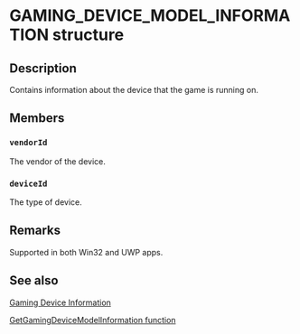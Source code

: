 # GAMING_DEVICE_MODEL_INFORMATION structure

## Description

Contains information about the device that the game is running on.

## Members

### `vendorId`

The vendor of the device.

### `deviceId`

The type of device.

## Remarks

Supported in both Win32 and UWP apps.

## See also

[Gaming Device Information](https://learn.microsoft.com/previous-versions/windows/desktop/gamingdvcinfo/gaming-device-information-portal)

[GetGamingDeviceModelInformation function](https://learn.microsoft.com/previous-versions/windows/desktop/api/gamingdeviceinformation/nf-gamingdeviceinformation-getgamingdevicemodelinformation)